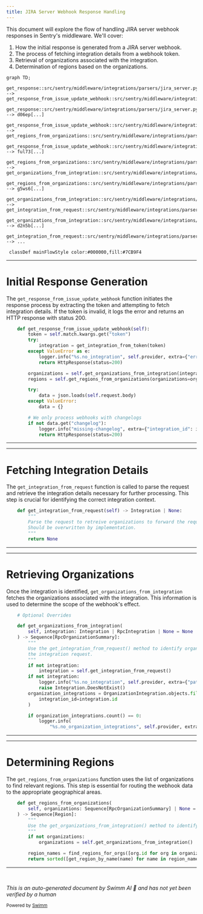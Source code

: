 ```yaml
---
title: JIRA Server Webhook Response Handling
---
```

This document will explore the flow of handling JIRA server webhook responses in Sentry's middleware. We'll cover:

1. How the initial response is generated from a JIRA server webhook.
2. The process of fetching integration details from a webhook token.
3. Retrieval of organizations associated with the integration.
4. Determination of regions based on the organizations.

```mermaid
graph TD;
  get_response::src/sentry/middleware/integrations/parsers/jira_server.py:::mainFlowStyle --> get_response_from_issue_update_webhook::src/sentry/middleware/integrations/parsers/jira_server.py
  get_response::src/sentry/middleware/integrations/parsers/jira_server.py:::mainFlowStyle --> d06ep[...]
  get_response_from_issue_update_webhook::src/sentry/middleware/integrations/parsers/jira_server.py:::mainFlowStyle --> get_regions_from_organizations::src/sentry/middleware/integrations/parsers/base.py
  get_response_from_issue_update_webhook::src/sentry/middleware/integrations/parsers/jira_server.py:::mainFlowStyle --> ful73[...]
  get_regions_from_organizations::src/sentry/middleware/integrations/parsers/base.py:::mainFlowStyle --> get_organizations_from_integration::src/sentry/middleware/integrations/parsers/base.py
  get_regions_from_organizations::src/sentry/middleware/integrations/parsers/base.py:::mainFlowStyle --> g5ws6[...]
  get_organizations_from_integration::src/sentry/middleware/integrations/parsers/base.py:::mainFlowStyle --> get_integration_from_request::src/sentry/middleware/integrations/parsers/base.py
  get_organizations_from_integration::src/sentry/middleware/integrations/parsers/base.py:::mainFlowStyle --> d2n5b[...]
  get_integration_from_request::src/sentry/middleware/integrations/parsers/base.py:::mainFlowStyle --> ...

 classDef mainFlowStyle color:#000000,fill:#7CB9F4
```

<SwmSnippet path="/src/sentry/middleware/integrations/parsers/jira_server.py" line="24">

---

# Initial Response Generation

The `get_response_from_issue_update_webhook` function initiates the response process by extracting the token and attempting to fetch integration details. If the token is invalid, it logs the error and returns an HTTP response with status 200.

```python
    def get_response_from_issue_update_webhook(self):
        token = self.match.kwargs.get("token")
        try:
            integration = get_integration_from_token(token)
        except ValueError as e:
            logger.info("%s.no_integration", self.provider, extra={"error": str(e)})
            return HttpResponse(status=200)

        organizations = self.get_organizations_from_integration(integration=integration)
        regions = self.get_regions_from_organizations(organizations=organizations)

        try:
            data = json.loads(self.request.body)
        except ValueError:
            data = {}

        # We only process webhooks with changelogs
        if not data.get("changelog"):
            logger.info("missing-changelog", extra={"integration_id": integration.id})
            return HttpResponse(status=200)

```

---

</SwmSnippet>

<SwmSnippet path="/src/sentry/middleware/integrations/parsers/base.py" line="260">

---

# Fetching Integration Details

The `get_integration_from_request` function is called to parse the request and retrieve the integration details necessary for further processing. This step is crucial for identifying the correct integration context.

```python
    def get_integration_from_request(self) -> Integration | None:
        """
        Parse the request to retreive organizations to forward the request to.
        Should be overwritten by implementation.
        """
        return None
```

---

</SwmSnippet>

<SwmSnippet path="/src/sentry/middleware/integrations/parsers/base.py" line="267">

---

# Retrieving Organizations

Once the integration is identified, `get_organizations_from_integration` fetches the organizations associated with the integration. This information is used to determine the scope of the webhook's effect.

```python
    # Optional Overrides

    def get_organizations_from_integration(
        self, integration: Integration | RpcIntegration | None = None
    ) -> Sequence[RpcOrganizationSummary]:
        """
        Use the get_integration_from_request() method to identify organizations associated with
        the integration request.
        """
        if not integration:
            integration = self.get_integration_from_request()
        if not integration:
            logger.info("%s.no_integration", self.provider, extra={"path": self.request.path})
            raise Integration.DoesNotExist()
        organization_integrations = OrganizationIntegration.objects.filter(
            integration_id=integration.id
        )

        if organization_integrations.count() == 0:
            logger.info(
                "%s.no_organization_integrations", self.provider, extra={"path": self.request.path}
```

---

</SwmSnippet>

<SwmSnippet path="/src/sentry/middleware/integrations/parsers/base.py" line="293">

---

# Determining Regions

The `get_regions_from_organizations` function uses the list of organizations to find relevant regions. This step is essential for routing the webhook data to the appropriate geographical areas.

```python
    def get_regions_from_organizations(
        self, organizations: Sequence[RpcOrganizationSummary] | None = None
    ) -> Sequence[Region]:
        """
        Use the get_organizations_from_integration() method to identify forwarding regions.
        """
        if not organizations:
            organizations = self.get_organizations_from_integration()

        region_names = find_regions_for_orgs([org.id for org in organizations])
        return sorted([get_region_by_name(name) for name in region_names], key=lambda r: r.name)
```

---

</SwmSnippet>

&nbsp;

*This is an auto-generated document by Swimm AI 🌊 and has not yet been verified by a human*

<SwmMeta version="3.0.0" repo-id="Z2l0aHViJTNBJTNBc2VudHJ5JTNBJTNBZ2V0c2VudHJ5" repo-name="sentry"><sup>Powered by [Swimm](/)</sup></SwmMeta>
